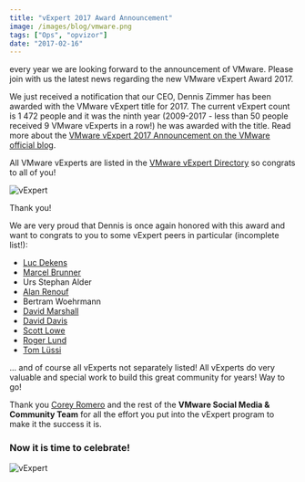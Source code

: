 ```yaml
---
title: "vExpert 2017 Award Announcement"
image: /images/blog/vmware.png
tags: ["Ops", "opvizor"]
date: "2017-02-16"
---
```


every year we are looking forward to the announcement of VMware. Please join with us the latest news regarding the new VMware vExpert Award 2017.

We just received a notification that our CEO, Dennis Zimmer has been awarded with the VMware vExpert title for 2017. The current vExpert count is 1 472 people and it was the ninth year (2009-2017 - less than 50 people received 9 VMware vExperts in a row!) he was awarded with the title. Read more about the [VMware vExpert 2017 Announcement on the VMware official blog](https://blogs.vmware.com/vmtn/2017/02/vexpert-2017-award-announcement.html?src=vmw_so_vex_mande_12).

All VMware vExperts are listed in the [VMware vExpert Directory](https://communities.vmware.com/vexpert.jspa?src=vmw_so_vex_mande_12) so congrats to all of you!

![vExpert](/images/blog/vmware.png)

Thank you!

We are very proud that Dennis is once again honored with this award and want to congrats to you to some vExpert peers in particular (incomplete list!):

- [Luc Dekens](https://twitter.com/LucD22)
- [Marcel Brunner](https://twitter.com/CloudJ0ckey)
- Urs Stephan Alder
- [Alan Renouf](https://twitter.com/alanrenouf)
- Bertram Woehrmann
- [David Marshall](https://twitter.com/vmblog)
- [David Davis](https://twitter.com/davidmdavis)
- [Scott Lowe](https://twitter.com/otherscottlowe)
- [Roger Lund](https://twitter.com/rogerlund)
- [Tom Lüssi](https://twitter.com/Tom_Luessi)

... and of course all vExperts not separately listed! All vExperts do very valuable and special work to build this great community for years! Way to go!

Thank you [Corey Romero](https://twitter.com/vCommunityGuy) and the rest of the **VMware Social Media & Community Team** for all the effort you put into the vExpert program to make it the success it is.

### Now it is time to celebrate!

![vExpert](/images/blog/celebrate.png)
